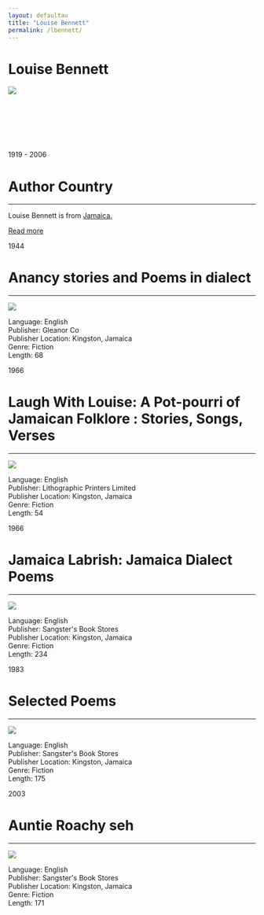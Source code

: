 ```yaml
---
layout: defaultau
title: "Louise Bennett"
permalink: /lbennett/
---
```

<!-- partial:index.partial.html -->
<div class="content">
    <h1>Louise Bennett</h1>
    <div class="quote">
        <div><img src="https://www.caribbeannationalweekly.com/wp-content/uploads/2019/06/Miss-Lou-Louise-Bennett-CoverleyJamaican-Cultural-Icon.jpg" class="logo"></div>
    </div>
    <div class="timeline">
        <div style="padding-bottom:100px;"></div>
        <div class="block">
            <div class="date right"><p class="right"> 1919 - 2006 </p></div>
            <div class="dot"></div>
            <div class="left first">
            <div class="author_country">
                <h1>Author Country</h1><hr>
            <div class="aclocation">  <p>Louise Bennett is from <a href="{{ site.baseurl }}/4">Jamaica.</a></p> </div>
                <div class="acreadmore">  <a href="https://en.wikipedia.org/wiki/George_Lamming" target="_blank">Read more</a></div>
            </div>
            </div>
        </div>
        <div class="block">
            <div class="date left"><p class="left">1944</p></div>
            <div class="dot"></div>
            <div class="right">
                <h1>Anancy stories and Poems in dialect</h1><hr>
                <p><img src="https://books.google.com/books/content?id=R78NAQAAIAAJ&printsec=frontcover&img=1&zoom=1&imgtk=AFLRE70QFkpzLCDsPp1NCZn3gTP0MGC2wnIu6Vy5nPDbo4L4LkB1gVyH5OtJSzVigK9JptcGQJPof2sVwFrsTto35n96DAiuvBMNi731rtCeXHFHDcXnlJORBAsvzv-QN1m5wD_ZYhAl"></p>
                <p>
                Language: English<br/>
                Publisher: Gleanor Co<br/>
                Publisher Location: Kingston, Jamaica<br/>
                Genre: Fiction<br/>
                Length: 68                </p>
            </div>
        </div>
        <div class="block">
            <div class="date right"><p class="right">1966</p></div>
            <div class="dot"></div>
            <div class="left">
                <h1>Laugh With Louise: A Pot-pourri of Jamaican Folklore : Stories, Songs, Verses</h1><hr>
                <p><img src="https://culturacolectiva-cultura-colectiva-prod.cdn.arcpublishing.com/resizer/3z1Scp--bxhT2ivkoWt8h1pMWK8=/600x450/filters:format(jpg):quality(70)/cloudfront-us-east-1.images.arcpublishing.com/culturacolectiva/WQH2EOKEX5HP3ERI6UYUZQNBTY.jpg"></p>
                <p>
                Language: English<br/>
                Publisher: Lithographic Printers Limited<br/>
                Publisher Location: Kingston, Jamaica<br/>
                Genre: Fiction<br/>
                Length: 54                </p>
            </div>
        </div>      
        <div class="block">
            <div class="date left"><p class="left">1966</p></div>
            <div class="dot"></div>
            <div class="right">
                <h1>Jamaica Labrish: Jamaica Dialect Poems</h1><hr>
                <p><img src="https://images-na.ssl-images-amazon.com/images/I/813RoRWD98L.jpg"></p>
                Language: English<br/>
                Publisher: Sangster's Book Stores<br/>
                Publisher Location: Kingston, Jamaica<br/>
                Genre: Fiction<br/>
                Length: 234                </p>
            </div>
        </div>
        <div class="block">
            <div class="date right"><p class="right">1983</p></div>
            <div class="dot"></div>
            <div class="left">
                <h1>Selected Poems</h1><hr>
                <p><img src="https://i.gr-assets.com/images/S/compressed.photo.goodreads.com/books/1517342737l/38261238.jpg"></p>
                <p>
                Language: English<br/>
                Publisher: Sangster's Book Stores<br/>
                Publisher Location: Kingston, Jamaica<br/>
                Genre: Fiction<br/>
                Length: 175                </p>
            </div>
        </div>
        <div class="block">
            <div class="date left"><p class="left">2003</p></div>
            <div class="dot"></div>
            <div class="right">
                <h1>Auntie Roachy seh</h1><hr>
                <p><img src="https://images-na.ssl-images-amazon.com/images/I/61T9MaCVd2L.jpg"></p>
                <p>
                Language: English<br/>
                Publisher: Sangster's Book Stores<br/>
                Publisher Location: Kingston, Jamaica<br/>
                Genre: Fiction<br/>
                Length: 171
                </p>
            </div>
        </div>
        <div style="padding-bottom:100px;"></div>
    </div>
    </div>
  <!-- partial -->
<script src='https://cdnjs.cloudflare.com/ajax/libs/jquery/3.1.1/jquery.min.js'></script><script  src="{{ site.baseurl }}/assets/js/authorscript.js"></script>